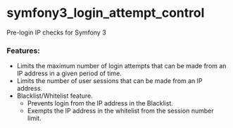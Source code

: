 # symfony3_login_attempt_control

Pre-login IP checks for Symfony 3

### Features:
- Limits the maximum number of login attempts that can be made from an IP address in a given period of time.
- Limits the number of user sessions that can be made from an IP address.
- Blacklist/Whitelist feature.
  - Prevents login from the IP address in the Blacklist.
  - Exempts the IP address in the whitelist from the session number limit.
